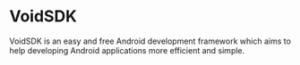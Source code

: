VoidSDK
=======

VoidSDK is an easy and free Android development framework which aims to help developing Android applications more efficient and simple.

